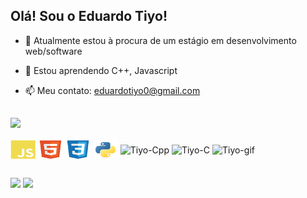 ## Olá! Sou o Eduardo Tiyo!

- 🔭 Atualmente estou à procura de um estágio em desenvolvimento web/software
- 🌱 Estou aprendendo C++, Javascript
- 📫 Meu contato: eduardotiyo0@gmail.com

  ##

<picture>
  <source
    srcset="https://github-readme-stats.vercel.app/api?username=EduTiyo&show_icons=true&theme=cobalt"
    media="(prefers-color-scheme: dark)"
  />
  <source
    srcset="https://github-readme-stats.vercel.app/api?username=EduTiyo&show_icons=true"
    media="(prefers-color-scheme: light), (prefers-color-scheme: no-preference)"
  />
  <img src="https://github-readme-stats.vercel.app/api?username=EduTiyo&show_icons=true" />
</picture>


<div style="display: inline_block"><br>
  <img align="center" alt="Tiyo-Js" height="30" width="40" src="https://raw.githubusercontent.com/devicons/devicon/master/icons/javascript/javascript-plain.svg">
  <img align="center" alt="Tiyo-HTML" height="30" width="40" src="https://raw.githubusercontent.com/devicons/devicon/master/icons/html5/html5-original.svg">
  <img align="center" alt="Tiyo-CSS" height="30" width="40" src="https://raw.githubusercontent.com/devicons/devicon/master/icons/css3/css3-original.svg">
  <img align="center" alt="Tiyo-Python" height="30" width="40" src="https://raw.githubusercontent.com/devicons/devicon/master/icons/python/python-original.svg">
  <img align="center" alt="Tiyo-Cpp" height="30" width="40" src="https://cdn.jsdelivr.net/gh/devicons/devicon@latest/icons/cplusplus/cplusplus-original.svg" />
  <img align="center" alt="Tiyo-C" height="30" width="40" src="https://cdn.jsdelivr.net/gh/devicons/devicon@latest/icons/c/c-original.svg" />
  <img align="center" alt="Tiyo-gif" src="https://cdn.discordapp.com/attachments/1223673295900246026/1223673988803465338/-killua-zolduck.gif?ex=661ab635&is=66084135&hm=b9f921cff3dc593dfb540ec1d604987b9800ffba4f6ec02e3979c02c0f85cc49&" />
</div>

  ##
 
<div> 
  <a href="https://instagram.com/kn.tiyo" target="_blank"><img src="https://img.shields.io/badge/-Instagram-%23E4405F?style=for-the-badge&logo=instagram&logoColor=white" target="_blank"></a>
  <a href="https://www.linkedin.com/in/eduardo-tiyo-948402254/" target="_blank"><img src="https://img.shields.io/badge/-LinkedIn-%230077B5?style=for-the-badge&logo=linkedin&logoColor=white" target="_blank"></a> 
</div>
